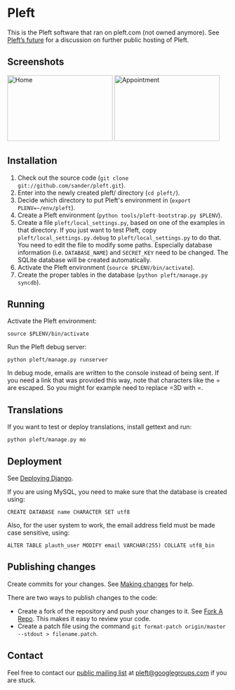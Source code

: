 Pleft
=====

This is the Pleft software that ran on pleft.com (not owned anymore). See [Pleft’s future](https://groups.google.com/forum/#!topic/pleft/W8MsYejGk_M) for a discussion on further public hosting of Pleft.


Screenshots
-----------

<img alt="Home" src="https://raw.githubusercontent.com/sander/pleft/gh-pages/screenshots/home.png" width="240" height="150"> <img alt="Appointment" src="https://raw.githubusercontent.com/sander/pleft/gh-pages/screenshots/appointment.png" width="240" height="150">


Installation
------------

1. Check out the source code (`git clone git://github.com/sander/pleft.git`).
2. Enter into the newly created pleft/ directory (`cd pleft/`).
3. Decide which directory to put Pleft's environment in (`export PLENV=~/env/pleft`).
4. Create a Pleft environment (`python tools/pleft-bootstrap.py $PLENV`).
5. Create a file `pleft/local_settings.py`, based on one of the examples in that directory. If you just want to test Pleft, copy `pleft/local_settings.py.debug` to `pleft/local_settings.py` to do that. You need to edit the file to modify some paths. Especially database information (i.e. `DATABASE_NAME`) and `SECRET_KEY` need to be changed. The SQLite database will be created automatically.
6. Activate the Pleft environment (`source $PLENV/bin/activate`).
7. Create the proper tables in the database (`python pleft/manage.py syncdb`).


Running
-------

Activate the Pleft environment:

    source $PLENV/bin/activate

Run the Pleft debug server:

    python pleft/manage.py runserver

In debug mode, emails are written to the console instead of being sent. If you need a link that was provided this way, note that characters like the = are escaped. So you might for example need to replace =3D with =.


Translations
------------

If you want to test or deploy translations, install gettext and run:

    python pleft/manage.py mo


Deployment
----------

See [Deploying Django](https://docs.djangoproject.com/en/dev/howto/deployment/).

If you are using MySQL, you need to make sure that the database is created using:

    CREATE DATABASE name CHARACTER SET utf8

Also, for the user system to work, the email address field must be made case sensitive, using:

    ALTER TABLE plauth_user MODIFY email VARCHAR(255) COLLATE utf8_bin


Publishing changes
------------------

Create commits for your changes. See [Making changes](http://schacon.github.com/git/gittutorial.html#_making_changes) for help.

There are two ways to publish changes to the code:

-   Create a fork of the repository and push your changes to it. See [Fork A Repo](http://help.github.com/fork-a-repo/). This makes it easy to review your code.
-   Create a patch file using the command `git format-patch origin/master --stdout > filename.patch`.


Contact
-------

Feel free to contact our [public mailing list](https://groups.google.com/forum/#!forum/pleft) at pleft@googlegroups.com if you are stuck.
